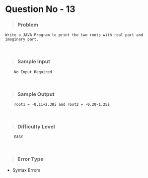 # Question No - 13
> ### Problem
    Write a JAVA Program to print the two roots with real part and imaginary part.
<br>

> ### Sample Input
        No Input Required
<br>

> ### Sample Output
        root1 = -0.11+2.30i and root2 = -0.20-1.25i
<br>

> ### Difficulty Level
        EASY
<br>

> ### Error Type
- Syntax Errors